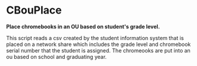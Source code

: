 # CBouPlace

**Place chromebooks in an OU based on student's grade level.**

This script reads a csv created by the student information system that is placed on a network share which includes the grade level and chromebook serial number that the student is assigned.
The chromeooks are put into an ou based on school and graduating year.


